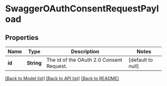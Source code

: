 # SwaggerOAuthConsentRequestPayload

## Properties
Name | Type | Description | Notes
------------ | ------------- | ------------- | -------------
**id** | **String** | The id of the OAuth 2.0 Consent Request. | [default to null]

[[Back to Model list]](../README.md#documentation-for-models) [[Back to API list]](../README.md#documentation-for-api-endpoints) [[Back to README]](../README.md)


